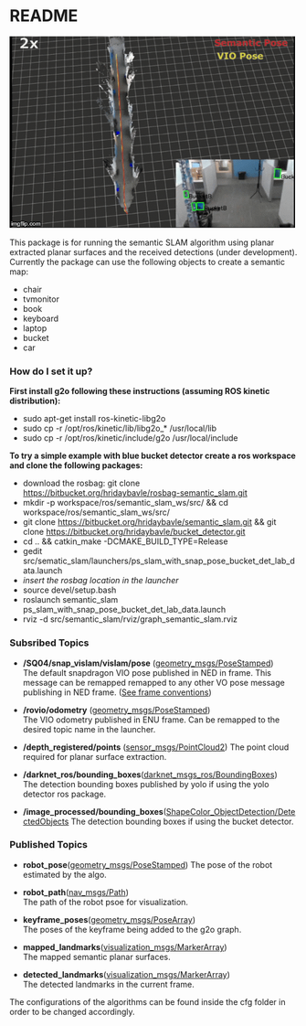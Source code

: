 # README #

   ![           ](semantic.gif)

This package is for running the semantic SLAM algorithm using planar extracted planar surfaces and the received detections (under development). Currently the package can use the following objects to create a semantic map:

- chair
- tvmonitor
- book
- keyboard
- laptop
- bucket
- car



### How do I set it up? 

**First install g2o following these instructions (assuming ROS kinetic distribution):**

- sudo apt-get install ros-kinetic-libg2o
- sudo cp -r /opt/ros/kinetic/lib/libg2o_* /usr/local/lib
- sudo cp -r /opt/ros/kinetic/include/g2o /usr/local/include

**To try a simple example with blue bucket detector create a ros workspace and clone the following packages:**

- download the rosbag: git clone https://bitbucket.org/hridaybavle/rosbag-semantic_slam.git
- mkdir -p workspace/ros/semantic_slam_ws/src/ && cd workspace/ros/semantic_slam_ws/src/
- git clone https://bitbucket.org/hridaybavle/semantic_slam.git && git clone https://bitbucket.org/hridaybavle/bucket_detector.git
- cd .. && catkin_make -DCMAKE_BUILD_TYPE=Release
-  gedit src/sematic_slam/launchers/ps_slam_with_snap_pose_bucket_det_lab_data.launch 
- *insert the rosbag location in the launcher*
- source devel/setup.bash
- roslaunch semantic_slam ps_slam_with_snap_pose_bucket_det_lab_data.launch 
- rviz -d src/semantic_slam/rviz/graph_semantic_slam.rviz

### Subsribed Topics 

- **/SQ04/snap_vislam/vislam/pose** ([geometry_msgs/PoseStamped](http://docs.ros.org/api/geometry_msgs/html/msg/PoseStamped.html))  
The default snapdragon VIO pose published in NED in frame. This message can be remapped remapped to any other VO pose message publishing in NED frame. ([See frame conventions](https://en.wikipedia.org/wiki/Axes_conventions))


- **/rovio/odometry** ([geometry_msgs/PoseStamped](http://docs.ros.org/melodic/api/nav_msgs/html/msg/Odometry.html))  
The VIO odometry published in ENU frame. Can be remapped to the desired topic name in the launcher. 


- **/depth_registered/points** ([sensor_msgs/PointCloud2](http://docs.ros.org/melodic/api/sensor_msgs/html/msg/PointCloud2.html)) 
The point cloud required for planar surface extraction. 


- **/darknet_ros/bounding_boxes**([darknet_msgs_ros/BoundingBoxes](https://github.com/leggedrobotics/darknet_ros))  
The detection bounding boxes published by yolo if using the yolo detector ros package. 

- **/image_processed/bounding_boxes**([ShapeColor_ObjectDetection/DetectedObjects](https://hridaybavle@bitbucket.org/hridaybavle/bucket_detector.git)
The detection bounding boxes if using the bucket detector.


### Published Topics

- **robot_pose**([geometry_msgs/PoseStamped](http://docs.ros.org/melodic/api/nav_msgs/html/msg/Odometry.html)) 
The pose of the robot estimated by the algo.

- **robot_path**([nav_msgs/Path](http://docs.ros.org/melodic/api/nav_msgs/html/msg/Path.html))  
The path of the robot psoe for visualization.

- **keyframe_poses**([geometry_msgs/PoseArray](http://docs.ros.org/melodic/api/geometry_msgs/html/msg/PoseArray.html))  
The poses of the keyframe being added to the g2o graph.

- **mapped_landmarks**([visualization_msgs/MarkerArray](http://docs.ros.org/melodic/api/visualization_msgs/html/msg/MarkerArray.html))  
The mapped semantic planar surfaces.

- **detected_landmarks**([visualization_msgs/MarkerArray](http://docs.ros.org/melodic/api/visualization_msgs/html/msg/MarkerArray.html))  
The detected landmarks in the current frame. 

The configurations of the algorithms can be found inside the cfg folder in order to be changed accordingly.









